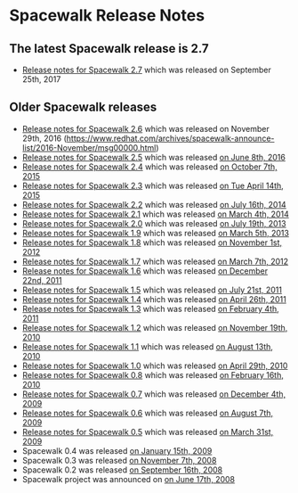 # Spacewalk Release Notes

## The latest Spacewalk release is 2.7
 * [Release notes for Spacewalk 2.7](ReleaseNotes27) which was released on September 25th, 2017

## Older Spacewalk releases
 * [Release notes for Spacewalk 2.6](ReleaseNotes26) which was released on November 29th, 2016
(https://www.redhat.com/archives/spacewalk-announce-list/2016-November/msg00000.html)
 * [Release notes for Spacewalk 2.5](ReleaseNotes25) which was released [on June 8th, 2016](https://www.redhat.com/archives/spacewalk-announce-list/2016-June/msg00000.html)
 * [Release notes for Spacewalk 2.4](ReleaseNotes24) which was released [on October 7th, 2015](https://www.redhat.com/archives/spacewalk-announce-list/2015-October/msg00001.html)
 * [Release notes for Spacewalk 2.3](ReleaseNotes23) which was released [on Tue April 14th, 2015](https://www.redhat.com/archives/spacewalk-announce-list/2015-April/msg00000.html)
 * [Release notes for Spacewalk 2.2](ReleaseNotes22) which was released [on July 16th, 2014](https://www.redhat.com/archives/spacewalk-announce-list/2014-July/msg00000.html)
 * [Release notes for Spacewalk 2.1](ReleaseNotes21) which was released [on March 4th, 2014](http://www.redhat.com/archives/spacewalk-announce-list/2014-March/msg00000.html)
 * [Release notes for Spacewalk 2.0](ReleaseNotes20) which was released [on July 19th, 2013](http://www.redhat.com/archives/spacewalk-announce-list/2013-July/msg00000.html)
 * [Release notes for Spacewalk 1.9](ReleaseNotes19) which was released [on March 5th, 2013](http://www.redhat.com/archives/spacewalk-announce-list/2013-March/msg00000.html)
 * [Release notes for Spacewalk 1.8](ReleaseNotes18) which was released [on November 1st, 2012](http://www.redhat.com/archives/spacewalk-announce-list/2012-November/msg00000.html)
 * [Release notes for Spacewalk 1.7](ReleaseNotes17) which was released [on March 7th, 2012](http://www.redhat.com/archives/spacewalk-announce-list/2012-March/msg00000.html)
 * [Release notes for Spacewalk 1.6](ReleaseNotes16) which was released [on December 22nd, 2011](http://www.redhat.com/archives/spacewalk-announce-list/2011-December/msg00000.html)
 * [Release notes for Spacewalk 1.5](ReleaseNotes15) which was released [on July 21st, 2011](http://www.redhat.com/archives/spacewalk-announce-list/2011-July/msg00000.html)
 * [Release notes for Spacewalk 1.4](ReleaseNotes14) which was released [on April 26th, 2011](http://www.redhat.com/archives/spacewalk-announce-list/2011-April/msg00000.html)
 * [Release notes for Spacewalk 1.3](ReleaseNotes13) which was released [on February 4th, 2011](http://www.redhat.com/archives/spacewalk-announce-list/2011-February/msg00000.html)
 * [Release notes for Spacewalk 1.2](ReleaseNotes12) which was released [on November 19th, 2010](http://www.redhat.com/archives/spacewalk-announce-list/2010-November/msg00000.html)
 * [Release notes for Spacewalk 1.1](ReleaseNotes11) which was released [on August 13th, 2010](http://www.redhat.com/archives/spacewalk-announce-list/2010-August/msg00000.html)
 * [Release notes for Spacewalk 1.0](ReleaseNotes10) which was released [on April 29th, 2010](http://www.redhat.com/archives/spacewalk-announce-list/2010-April/msg00000.html)
 * [Release notes for Spacewalk 0.8](ReleaseNotes08) which was released [on February 16th, 2010](http://www.redhat.com/archives/spacewalk-announce-list/2010-February/msg00000.html)
 * [Release notes for Spacewalk 0.7](ReleaseNotes07) which was released [on December 4th, 2009](http://www.redhat.com/archives/spacewalk-announce-list/2009-December/msg00000.html)
 * [Release notes for Spacewalk 0.6](ReleaseNotes06) which was released [on August 7th, 2009](http://www.redhat.com/archives/spacewalk-announce-list/2009-August/msg00000.html)
 * [Release notes for Spacewalk 0.5](ReleaseNotes05) which was released [on March 31st, 2009](http://www.redhat.com/archives/spacewalk-announce-list/2009-March/msg00001.html)
 * Spacewalk 0.4 was released [on January 15th, 2009](http://www.redhat.com/archives/spacewalk-announce-list/2009-January/msg00000.html)
 * Spacewalk 0.3 was released [on November 7th, 2008](http://www.redhat.com/archives/spacewalk-list/2008-November/msg00039.html)
 * Spacewalk 0.2 was released [on September 16th, 2008](http://www.redhat.com/archives/spacewalk-list/2008-September/msg00041.html)
 * Spacewalk project was announced on [on June 17th, 2008](http://www.redhat.com/archives/spacewalk-list/2008-June/msg00000.html)